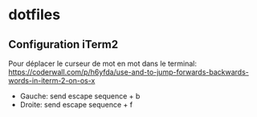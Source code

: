 # dotfiles


## Configuration iTerm2

Pour déplacer le curseur de mot en mot dans le terminal: https://coderwall.com/p/h6yfda/use-and-to-jump-forwards-backwards-words-in-iterm-2-on-os-x

- Gauche: send escape sequence + b
- Droite: send escape sequence + f
